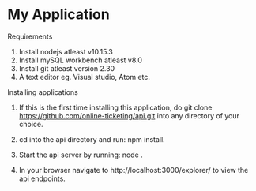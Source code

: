 # My Application

Requirements
1. Install nodejs atleast v10.15.3
2. Install mySQL workbench atleast v8.0
3. Install git atleast version 2.30
4. A text editor eg. Visual studio, Atom etc.

Installing applications
1. If this is the first time installing this application, do 
git clone https://github.com/online-ticketing/api.git
into any directory of your choice.

2. cd into the api directory and run:
npm install.

3. Start the api server by running: 
node .

4. In your browser navigate to http://localhost:3000/explorer/ to view the api endpoints.